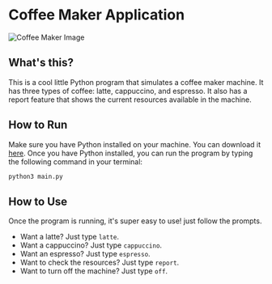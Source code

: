 # Coffee Maker Application

![Coffee Maker Image](https://github.com/oluwatunmiisheii/python-cli-apps/assets/42435593/6906ea30-e538-4e80-add5-934b4f3d3cc0)



## What's this?

This is a cool little Python program that simulates a coffee maker machine. It has three types of coffee: latte, cappuccino, and espresso. It also has a report feature that shows the current resources available in the machine.

## How to Run

Make sure you have Python installed on your machine. You can download it [here](https://www.python.org/downloads/). Once you have Python installed, you can run the program by typing the following command in your terminal:

```bash
python3 main.py
```

## How to Use
Once the program is running, it's super easy to use! just follow the prompts.

- Want a latte? Just type `latte`.
- Want a cappuccino? Just type `cappuccino`.
- Want an espresso? Just type `espresso`.
- Want to check the resources? Just type `report`.
-  Want to turn off the machine? Just type `off`.
